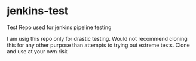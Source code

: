 # jenkins-test
Test Repo used for jenkins pipeline testing

I am usig this repo only for drastic testing. Would not recommend cloning this for any other purpose than attempts to trying out extreme tests. Clone and use at your own risk
